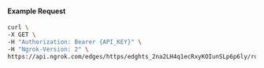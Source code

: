 <!-- Code generated for API Clients. DO NOT EDIT. -->

#### Example Request

```bash
curl \
-X GET \
-H "Authorization: Bearer {API_KEY}" \
-H "Ngrok-Version: 2" \
https://api.ngrok.com/edges/https/edghts_2na2LH4q1ecRxyKOIunSLp6p6ly/routes/edghtsrt_2na2LKqlw9s5QJvTydy2K5dtZ5g/traffic_policy
```
